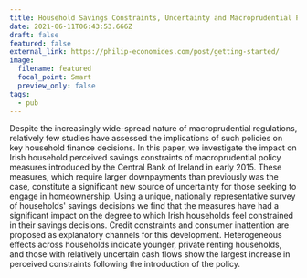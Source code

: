 ```yaml
---
title: Household Savings Constraints, Uncertainty and Macroprudential Policy
date: 2021-06-11T06:43:53.666Z
draft: false
featured: false
external_link: https://philip-economides.com/post/getting-started/
image:
  filename: featured
  focal_point: Smart
  preview_only: false
tags:
  - pub
---
```

Despite the increasingly wide-spread nature of macroprudential regulations, relatively few studies have assessed the implications of such policies on key household finance decisions. 
In this paper, we investigate the impact on Irish household perceived savings constraints of macroprudential policy measures introduced by the Central Bank of Ireland in early 2015. 
These measures, which require larger downpayments than previously was the case, constitute a significant new source of uncertainty for those seeking to engage in homeownership. 
Using a unique, nationally representative survey of households' savings decisions we find that the measures have had a significant impact on the degree to which Irish households feel constrained in their savings decisions. 
Credit constraints and consumer inattention are proposed as explanatory channels for this development. Heterogeneous effects across households indicate younger, private renting households, and those with relatively uncertain cash flows show the largest increase in perceived constraints following the introduction of the policy.
